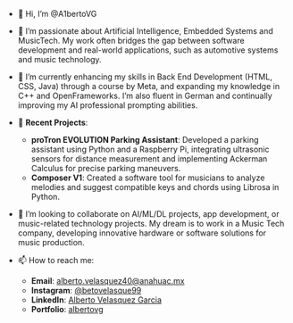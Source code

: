 - 👋 Hi, I’m @A1bertoVG
- 👀 I’m passionate about Artificial Intelligence, Embedded Systems and MusicTech. My work often bridges the gap between software development and real-world applications, such as automotive systems and music technology.
- 🌱 I’m currently enhancing my skills in Back End Development (HTML, CSS, Java) through a course by Meta, and expanding my knowledge in C++ and OpenFrameworks. I’m also fluent in German and continually improving my AI professional prompting abilities.
- 💼 **Recent Projects**:
   - **proTron EVOLUTION Parking Assistant**: Developed a parking assistant using Python and a Raspberry Pi, integrating ultrasonic sensors for distance measurement and implementing Ackerman Calculus for precise parking maneuvers.
   - **Composer V1**: Created a software tool for musicians to analyze melodies and suggest compatible keys and chords using Librosa in Python.

- 💞️ I’m looking to collaborate on AI/ML/DL projects, app development, or music-related technology projects. My dream is to work in a Music Tech company, developing innovative hardware or software solutions for music production.
- 📫 How to reach me: 
   - **Email**: [alberto.velasquez40@anahuac.mx](mailto:alberto.velasquez40@anahuac.mx)
   - **Instagram**: [@betovelasque99](https://www.instagram.com/betovelasque99)
   - **LinkedIn**: [Alberto Velasquez Garcia](https://www.linkedin.com/in/alberto-velasquez-garcia-5887a5203)
   - **Portfolio**: [albertovg](https://betovel99.wixsite.com/a1bertovg)

<!---
Garquez/Garquez is a ✨ special ✨ repository because its `README.md` (this file) appears on your GitHub profile.
You can click the Preview link to take a look at your changes.
--->
